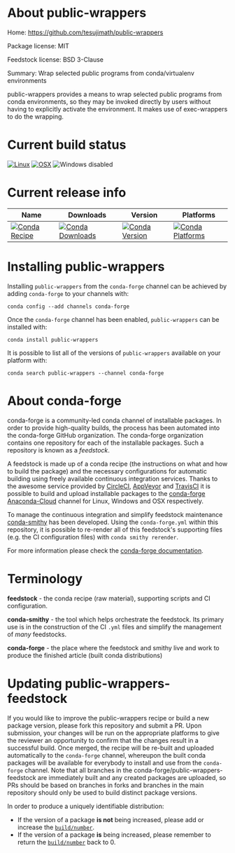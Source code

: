 About public-wrappers
=====================

Home: https://github.com/tesujimath/public-wrappers

Package license: MIT

Feedstock license: BSD 3-Clause

Summary: Wrap selected public programs from conda/virtualenv environments

public-wrappers provides a means to wrap selected public programs from conda
environments, so they may be invoked directly by users without having to
explicitly activate the environment.  It makes use of exec-wrappers to do the
wrapping.


Current build status
====================

[![Linux](https://img.shields.io/circleci/project/github/conda-forge/public-wrappers-feedstock/master.svg?label=Linux)](https://circleci.com/gh/conda-forge/public-wrappers-feedstock)
[![OSX](https://img.shields.io/travis/conda-forge/public-wrappers-feedstock/master.svg?label=macOS)](https://travis-ci.org/conda-forge/public-wrappers-feedstock)
![Windows disabled](https://img.shields.io/badge/Windows-disabled-lightgrey.svg)

Current release info
====================

| Name | Downloads | Version | Platforms |
| --- | --- | --- | --- |
| [![Conda Recipe](https://img.shields.io/badge/recipe-public--wrappers-green.svg)](https://anaconda.org/conda-forge/public-wrappers) | [![Conda Downloads](https://img.shields.io/conda/dn/conda-forge/public-wrappers.svg)](https://anaconda.org/conda-forge/public-wrappers) | [![Conda Version](https://img.shields.io/conda/vn/conda-forge/public-wrappers.svg)](https://anaconda.org/conda-forge/public-wrappers) | [![Conda Platforms](https://img.shields.io/conda/pn/conda-forge/public-wrappers.svg)](https://anaconda.org/conda-forge/public-wrappers) |

Installing public-wrappers
==========================

Installing `public-wrappers` from the `conda-forge` channel can be achieved by adding `conda-forge` to your channels with:

```
conda config --add channels conda-forge
```

Once the `conda-forge` channel has been enabled, `public-wrappers` can be installed with:

```
conda install public-wrappers
```

It is possible to list all of the versions of `public-wrappers` available on your platform with:

```
conda search public-wrappers --channel conda-forge
```


About conda-forge
=================

conda-forge is a community-led conda channel of installable packages.
In order to provide high-quality builds, the process has been automated into the
conda-forge GitHub organization. The conda-forge organization contains one repository
for each of the installable packages. Such a repository is known as a *feedstock*.

A feedstock is made up of a conda recipe (the instructions on what and how to build
the package) and the necessary configurations for automatic building using freely
available continuous integration services. Thanks to the awesome service provided by
[CircleCI](https://circleci.com/), [AppVeyor](https://www.appveyor.com/)
and [TravisCI](https://travis-ci.org/) it is possible to build and upload installable
packages to the [conda-forge](https://anaconda.org/conda-forge)
[Anaconda-Cloud](https://anaconda.org/) channel for Linux, Windows and OSX respectively.

To manage the continuous integration and simplify feedstock maintenance
[conda-smithy](https://github.com/conda-forge/conda-smithy) has been developed.
Using the ``conda-forge.yml`` within this repository, it is possible to re-render all of
this feedstock's supporting files (e.g. the CI configuration files) with ``conda smithy rerender``.

For more information please check the [conda-forge documentation](https://conda-forge.org/docs/).

Terminology
===========

**feedstock** - the conda recipe (raw material), supporting scripts and CI configuration.

**conda-smithy** - the tool which helps orchestrate the feedstock.
                   Its primary use is in the construction of the CI ``.yml`` files
                   and simplify the management of *many* feedstocks.

**conda-forge** - the place where the feedstock and smithy live and work to
                  produce the finished article (built conda distributions)


Updating public-wrappers-feedstock
==================================

If you would like to improve the public-wrappers recipe or build a new
package version, please fork this repository and submit a PR. Upon submission,
your changes will be run on the appropriate platforms to give the reviewer an
opportunity to confirm that the changes result in a successful build. Once
merged, the recipe will be re-built and uploaded automatically to the
`conda-forge` channel, whereupon the built conda packages will be available for
everybody to install and use from the `conda-forge` channel.
Note that all branches in the conda-forge/public-wrappers-feedstock are
immediately built and any created packages are uploaded, so PRs should be based
on branches in forks and branches in the main repository should only be used to
build distinct package versions.

In order to produce a uniquely identifiable distribution:
 * If the version of a package **is not** being increased, please add or increase
   the [``build/number``](https://conda.io/docs/user-guide/tasks/build-packages/define-metadata.html#build-number-and-string).
 * If the version of a package **is** being increased, please remember to return
   the [``build/number``](https://conda.io/docs/user-guide/tasks/build-packages/define-metadata.html#build-number-and-string)
   back to 0.
